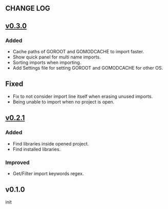 ## CHANGE LOG

## [v0.3.0](https://github.com/amirHossein5/go-import/compare/v0.2.1...v0.3.0)

### Added

- Cache paths of GOROOT and GOMODCACHE to import faster.
- Show quick panel for multi name imports.
- Sorting imports when importing.
- Add Settings file for setting GOROOT and GOMODCACHE for other OS.

## Fixed

- Fix to not consider import line itself when erasing unused imports.
- Being unable to import when no project is open.

## [v0.2.1](https://github.com/amirHossein5/go-import/compare/v0.1.0...v0.2.1)

### Added

- Find libraries inside opened project.
- Find installed libraries.

### Improved

- Get/Filter import keywords regex.

## v0.1.0
init
